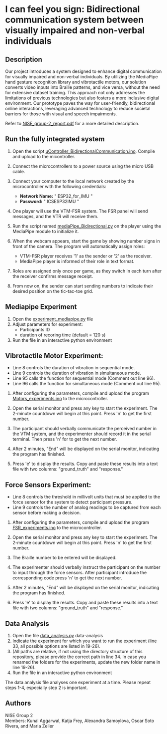 # I can feel you sign: Bidirectional communication system between visually impaired and non-verbal individuals

## Description
Our project introduces a system designed to enhance digital communication for visually impaired and non-verbal individuals. By utilizing the MediaPipe hand gesture recognition library and vibrotactile motors, our solution converts video inputs into Braille patterns, and vice versa, without the need for extensive dataset training. This approach not only addresses the limitations of previous technologies but also fosters a more inclusive digital environment. Our prototype paves the way for user-friendly, bidirectional online interactions, leveraging advanced technology to reduce societal barriers for those with visual and speech impairments.

Refer to [NISE_group-2_report.pdf](NISE_group-2_report.pdf) for a more detailed description.

## Run the fully integrated system

1. Open the script [uController_BidirectionalCommunication.ino](microcontroller/uController_BidirectionalCommunication). Compile and upload to the micontroller.

2. Connect the microcontrollers to a power source using the micro USB cable.

3. Connect your computer to the local network created by the microcontroller with the following credentials:
   - **Network Name:** " ESP32_for_IMU "
   - **Password:** " ICSESP32IMU "

4. One player will use the VTM-FSR system. The FSR panel will send messages, and the VTR will receive them.

5. Run the script named [mediaPipe_Bidirectional.py](mediapipe) on the player using the MediaPipe module to initialize it.

6. When the webcam appears, start the game by showing number signs in front of the camera. The program will automatically assign roles:
   - VTM-FSR player receives '1' as the sender or '2' as the receiver.
   - MediaPipe player is informed of their role in text format.

7. Roles are assigned only once per game, as they switch in each turn after the receiver confirms message receipt.

8. From now on, the sender can start sending numbers to indicate their desired position on the tic-tac-toe grid.

## Mediapipe Experiment
1. Open the [experiment_mediapipe.py](mediapipe) file
2. Adjust parameters for experiment:
    - Participants ID
    - duration of recoring time (default = 120 s)
3. Run the file in an interactive python environment   

## Vibrotactile Motor Experiment:

- Line 8 controls the duration of vibration in sequential mode.
- Line 9 controls the duration of vibration in simultaneous mode.
- Line 95 calls the function for sequential mode (Comment out line 96).
- Line 96 calls the function for simultaneous mode (Comment out line 95).

1. After configuring the parameters, compile and upload the program [Motors_experiments.ino](microcontroller/Experiments/Motors_experiments) to the microcontroller.

2. Open the serial monitor and press any key to start the experiment. The 2-minute countdown will begin at this point. Press 'n' to get the first number.

3. The participant should verbally communicate the perceived number in the VTM system, and the experimenter should record it in the serial terminal. Then press 'n' for to get the next number.

4. After 2 minutes, "End" will be displayed on the serial monitor, indicating the program has finished.

5. Press 'e' to display the results. Copy and paste these results into a text file with two columns: "ground_truth" and "response."

## Force Sensors Experiment:

- Line 8 controls the threshold in millivolt units that must be applied to the force sensor for the system to detect participant pressure.
- Line 9 controls the number of analog readings to be captured from each sensor before making a decision.

1. After configuring the parameters, compile and upload the program [FSR_experiments.ino](microcontroller/Experiments/FSR_experiments) to the microcontroller.

2. Open the serial monitor and press any key to start the experiment. The 2-minute countdown will begin at this point. Press 'n' to get the first number.

3. The Braille number to be entered will be displayed.

4. The experimenter should verbally instruct the participant on the number to input through the force sensors. After participant introduce the corresponding code press 'n' to get the next number.

5. After 2 minutes, "End" will be displayed on the serial monitor, indicating the program has finished.

6. Press 'e' to display the results. Copy and paste these results into a text file with two columns: "ground_truth" and "response."

## Data Analysis
1. Open the file [data_analysis.py](data-analysis) data-analysis
2. Indicate the experiment for which you want to run the experiment (line 33, all possible options are listed in 19-26).
3. (All paths are relative, if not using the directory structure of this repository, please provide the correct path in line 34. In case you renamed the folders for the experiments, update the new folder name in line 19-26).
4. Run the file in an interactive python environment

The data analysis file analyses one experiment at a time. Please repeat steps 1-4, especially step 2 is important.

## Authors
NISE Group 2 <br>
Members: Kunal Aggarwal, Katja Frey, Alexandra Samoylova, Oscar Soto Rivera, and Maria Zeller
